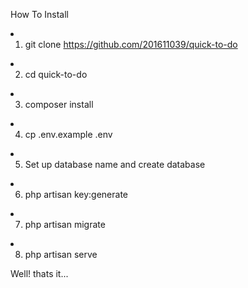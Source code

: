 <p> How To Install </p

   * 1. git clone https://github.com/201611039/quick-to-do

   * 2. cd quick-to-do
    
   * 3. composer install
    
   * 4. cp .env.example .env
    
   * 5. Set up database name and create database 
    
   * 6. php artisan key:generate
    
   * 7. php artisan migrate 
    
   * 8. php artisan serve 
 
    
<p> Well! thats it... </p>
